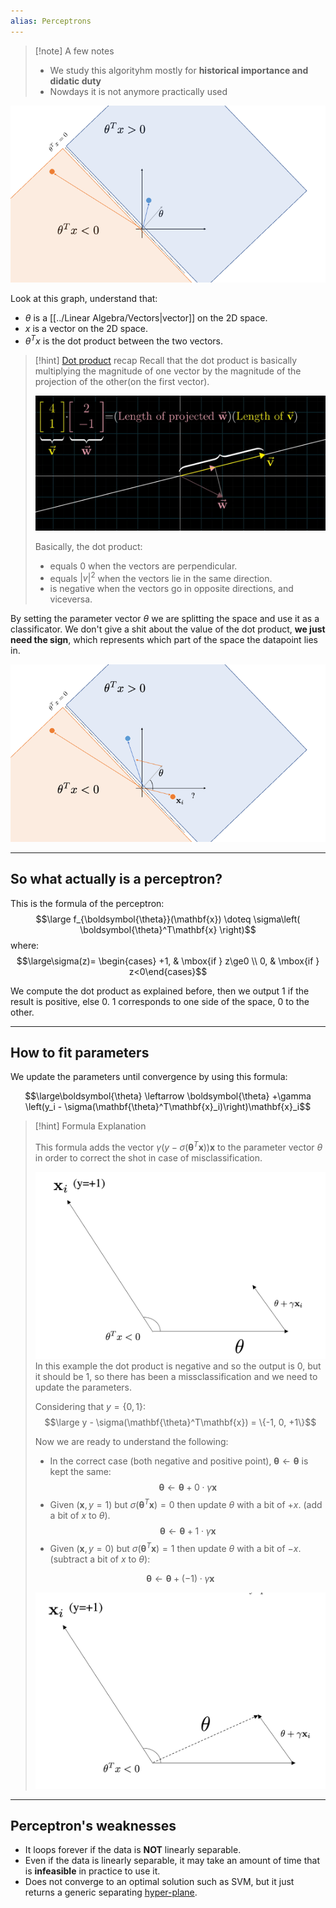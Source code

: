```yaml
---
alias: Perceptrons
---
```


> [!note] A few notes
> - We study this algorityhm mostly for **historical importance and didatic duty**
> - Nowdays it is not anymore practically used

![](../z_images/Pasted%20image%2020230604174005.png)


Look at this graph, understand that:
- $\theta$ is a [[../Linear Algebra/Vectors|vector]] on the 2D space.
- $x$ is a vector on the 2D space.
- $\theta^T x$ is the dot product between the two vectors.

> [!hint] [Dot product](../Linear%20Algebra/Dot%20product.md) recap
> Recall that the dot product is basically multiplying the magnitude of one vector by the magnitude of the projection of the other(on the first vector).
> 
> ![](../z_images/Pasted%20image%2020230305172741.png)
> 
> Basically, the dot product:
> - equals $0$ when the vectors are perpendicular.
> - equals $|v|^2$ when the vectors lie in the same direction.
> - is negative when the vectors go in opposite directions, and viceversa.


By setting the parameter vector $\theta$ we are splitting the space and use it as a classificator. 
We don't give a shit about the value of the dot product, **we just need the sign**, which represents which part of the space the datapoint lies in.

![](../z_images/Pasted%20image%2020230604181653.png)

---

## So what actually is a perceptron?

This is the formula of the perceptron:
$$\large f_{\boldsymbol{\theta}}(\mathbf{x}) \doteq \sigma\left(  \boldsymbol{\theta}^T\mathbf{x} \right)$$
where:
$$\large\sigma(z)= \begin{cases} +1, & \mbox{if } z\ge0 \\ 0, & \mbox{if } z<0\end{cases}$$

We compute the dot product as explained before, then we output 1 if the result is positive, else 0.
1 corresponds to one side of the space, 0 to the other.

---

## How to fit parameters

We update the parameters until convergence by using this formula:

$$\large\boldsymbol{\theta} \leftarrow  \boldsymbol{\theta} +\gamma \left(y_i - \sigma(\mathbf{\theta}^T\mathbf{x}_i)\right)\mathbf{x}_i$$

> [!hint] Formula Explanation
> 
> This formula adds the vector $\gamma \left(y - \sigma(\mathbf{\theta}^T\mathbf{x})\right)\mathbf{x}$ to the parameter vector $\theta$ in order to correct the shot in case of misclassification.
> 
> ![](../z_images/Pasted%20image%2020230604190444.png) 
> In this example the dot product is negative and so the output is 0, but it should be 1, so there has been a missclassification and we need to update the parameters.
> 
> Considering that $y=\{0, 1\}$:
> $$\large y - \sigma(\mathbf{\theta}^T\mathbf{x}) = \{-1, 0, +1\}$$
> 
> Now we are ready to understand the following:
> - In the correct case (both negative and positive point), $\boldsymbol{\theta} \leftarrow  \boldsymbol{\theta}$ is kept the same:
> $$\boldsymbol{\theta} \leftarrow  \boldsymbol{\theta} +0\cdot\gamma \mathbf{x}$$
>  - Given $(\mathbf{x}, y=1)$ but $\sigma\left(\mathbf{\theta}^T\mathbf{x}\right)=0$ then update $\theta$ with a bit of $+x$. (add a bit of $x$ to $\theta$).
>  $$\boldsymbol{\theta} \leftarrow  \boldsymbol{\theta} +1\cdot\gamma \mathbf{x}$$
>  - Given $(\mathbf{x}, y=0)$ but $\sigma\left(\mathbf{\theta}^T\mathbf{x}\right)=1$ then update $\theta$ with a bit of $-x$. (subtract a bit of $x$ to $\theta$):
>    
> $$\boldsymbol{\theta} \leftarrow  \boldsymbol{\theta} +(-1)\cdot\gamma \mathbf{x}$$
> 
> ![](../z_images/Pasted%20image%2020230604192208.png)

---

## Perceptron's weaknesses

- It loops forever if the data is **NOT** linearly separable.
- Even if the data is linearly separable, it may take an amount of time that is **infeasible** in practice to use it.
- Does not converge to an optimal solution such as SVM, but it just returns a generic separating [hyper-plane](../Linear%20Algebra/Hyperplanes.md).